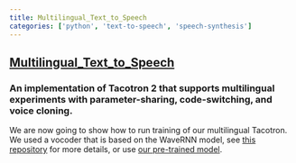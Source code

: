 ```yaml
---
title: Multilingual_Text_to_Speech
categories: ['python', 'text-to-speech', 'speech-synthesis']
---
```

## [Multilingual_Text_to_Speech](https://github.com/Tomiinek/Multilingual_Text_to_Speech)

### An implementation of Tacotron 2 that supports multilingual experiments with parameter-sharing, code-switching, and voice cloning.


We are now going to show how to run training of our multilingual Tacotron. We used a vocoder that is based on the WaveRNN model, see [this repository](https://github.com/Tomiinek/WaveRNN) for more details, or use [our pre-trained model](#vocoding).
